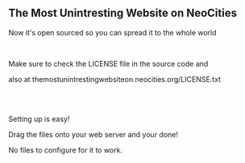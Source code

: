 <h2>The Most Unintresting Website on NeoCities</h2>
<p>Now it's open sourced so you can spread it to the whole world</p>
<br>
<p>Make sure to check the LICENSE file in the source code and</p>
<p>also at themostunintrestingwebsiteon.neocities.org/LICENSE.txt</p>
<br>
<br>
<p>Setting up is easy!</p>
<p>Drag the files onto your web server and your done!</p>
<p>No files to configure for it to work.</p>
